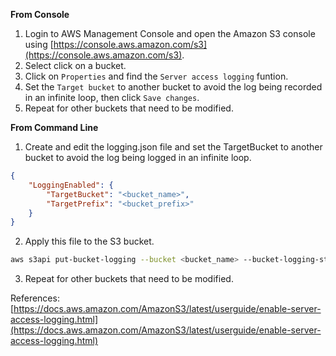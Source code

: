 **From Console**

1. Login to AWS Management Console and open the Amazon S3 console using [https://console.aws.amazon.com/s3](https://console.aws.amazon.com/s3).
2. Select click on a bucket.
3. Click on `Properties` and find the `Server access logging` funtion.
4. Set the `Target bucket` to another bucket to avoid the log being recorded in an infinite loop, then click `Save changes`.
5. Repeat for other buckets that need to be modified.

**From Command Line**

1. Create and edit the logging.json file and set the TargetBucket to another bucket to avoid the log being logged in an infinite loop.

```json
{
    "LoggingEnabled": {
        "TargetBucket": "<bucket_name>",
        "TargetPrefix": "<bucket_prefix>"
    }
}
```

2. Apply this file to the S3 bucket.

```bash
aws s3api put-bucket-logging --bucket <bucket_name> --bucket-logging-status file://logging.json
```

3. Repeat for other buckets that need to be modified.

References: [https://docs.aws.amazon.com/AmazonS3/latest/userguide/enable-server-access-logging.html](https://docs.aws.amazon.com/AmazonS3/latest/userguide/enable-server-access-logging.html)
